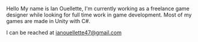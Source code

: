 Hello
My name is Ian Ouellette, I'm currently working as a freelance game designer while looking for full time work in game development.
Most of my games are made in Unity with C#.

I can be reached at ianouellette47@gmail.com

<!---
IanOlet/IanOlet is a ✨ special ✨ repository because its `README.md` (this file) appears on your GitHub profile.
You can click the Preview link to take a look at your changes.
--->
